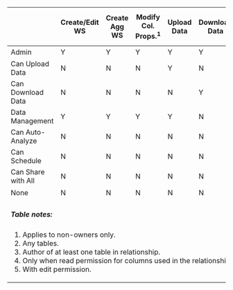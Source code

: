 <table id="matrix" class="wide_table">
  <caption>Privilege and access matrix</caption>
   <colgroup>
      <col style="width:36%;">
      <col style="width:4%;">
      <col style="width:4%;">
      <col style="width:4%;">
      <col style="width:4%;">
      <col style="width:4%;">
      <col style="width:4%;">
      <col style="width:4%;">
      <col style="width:4%;">
      <col style="width:4%;">
      <col style="width:4%;">
      <col style="width:4%;">
      <col style="width:4%;">
      <col style="width:4%;">
      <col style="width:4%;">
      <col style="width:4%;">
      <col style="width:4%;">
   </colgroup>
   <thead>
      <tr>
         <th>
            <div><span></span></div>
         </th>
         <th class="rotate">
            <div><span>
               Create/Edit WS
               </span>
            </div>
         </th>
         <th class="rotate">
            <div><span>Create Agg WS</span></div>
         </th>
         <th class="rotate">
            <div><span>
               Modify Col. Props.<sup>1</sup>
               </span>
            </div>
         </th>
         <th class="rotate">
            <div><span>Upload Data</span></div>
         </th>
         <th class="rotate">
            <div><span>Download Data</span></div>
         </th>
         <th class="rotate">
            <div><span>Share within Group</span></div>
         </th>
         <th class="rotate">
            <div><span>
               Share with All
               </span>
            </div>
         </th>
         <th class="rotate">
            <div><span>RLS rules</span></div>
         </th>
         <th class="rotate">
            <div><span>CrUD Relationships</span></div>
         </th>
         <th class="rotate">
            <div><span>Read Relationships</span></div>
         </th>
         <th class="rotate">
            <div><span>
               See Hidden Cols
               </span>
            </div>
         </th>
         <th class="rotate">
            <div><span>
               Join with Upload Data
               </span>
            </div>
         </th>
         <th class="rotate">
            <div><span>Schema Viewer</span></div>
         </th>
         <th class="rotate">
            <div><span>Use Data Connect
               </span>
            </div>
         </th>
         <th class="rotate">
            <div><span>Use Scheduler</span></div>
         </th>
         <th class="rotate">
            <div><span>Use Auto-Analyze</span></div>
         </th>
      </tr>
   </thead>
   <tbody>
      <tr>
         <td>Admin</td>
         <td>Y</td>
         <td>Y</td>
         <td>Y</td>
         <td>Y</td>
         <td>Y</td>
         <td>Y</td>
         <td>Y</td>
         <td>Y</td>
         <td>Y<sup>2</sup></td>
         <td>Y</td>
         <td>Y</td>
         <td>Y</td>
         <td>Y</td>
         <td>Y</td>
         <td>Y</td>
         <td>Y</td>
      </tr>
      <tr>
         <td>
            <div>Can Upload Data</div>
         </td>
         <td>N</td>
         <td>N</td>
         <td>N</td>
         <td>Y</td>
         <td>N</td>
         <td>Y</td>
         <td>N</td>
         <td>N</td>
         <td>
            <div>Y<sup>3</sup></div>
         </td>
         <td>
            <div>Y<sup>4</sup></div>
         </td>
         <td>N</td>
         <td>N</td>
         <td>N</td>
         <td>N</td>
         <td>N</td>
         <td>N</td>
      </tr>
      <tr>
         <td>
            <div>Can Download Data</div>
         </td>
         <td>N</td>
         <td>N</td>
         <td>N</td>
         <td>N</td>
         <td>Y</td>
         <td>Y</td>
         <td>N</td>
         <td>N</td>
         <td>N</td>
         <td>
            <div>Y<sup>4</sup></div>
         </td>
         <td>N</td>
         <td>N</td>
         <td>N</td>
         <td>N</td>
         <td>N</td>
         <td>N</td>
      </tr>
      <tr>
         <td>
            <div>Data Management</div>
         </td>
         <td>Y</td>
         <td>Y</td>
         <td>Y</td>
         <td>Y</td>
         <td>N</td>
         <td>Y</td>
         <td>N</td>
         <td>N</td>
         <td>
            <div>Y<sup>4</sup></div>
         </td>
         <td>
            <div>Y<sup>4</sup></div>
         </td>
         <td>
            <div>Y<sup>5</sup></div>
         </td>
         <td>Y</td>
         <td>N</td>
         <td>Y</td>
         <td>N</td>
         <td>N</td>
      </tr>
      <tr>
         <td>
            <div>Can Auto-Analyze</div>
         </td>
         <td>N</td>
         <td>N</td>
         <td>N</td>
         <td>N</td>
         <td>N</td>
         <td>N</td>
         <td>N</td>
         <td>N</td>
         <td>N</td>
         <td>
            <div>Y<sup>4</sup></div>
         </td>
         <td>N</td>
         <td>N</td>
         <td>N</td>
         <td>N</td>
         <td>N</td>
         <td>Y</td>
      </tr>
      <tr>
         <td>Can Schedule</td>
         <td>N</td>
         <td>N</td>
         <td>N</td>
         <td>N</td>
         <td>N</td>
         <td>N</td>
         <td>N</td>
         <td>N</td>
         <td>N</td>
         <td>
            <div>Y<sup>4</sup></div>
         </td>
         <td>N</td>
         <td>N</td>
         <td>N</td>
         <td>N</td>
         <td>Y</td>
         <td>N</td>
      </tr>
      <tr>
         <td>
            <div>Can Share with All</div>
         </td>
         <td>N</td>
         <td>N</td>
         <td>N</td>
         <td>N</td>
         <td>N</td>
         <td>Y</td>
         <td>Y</td>
         <td>N</td>
         <td>N</td>
         <td>
            <div>Y<sup>4</sup></div>
         </td>
         <td>N</td>
         <td>N</td>
         <td>N</td>
         <td>N</td>
         <td>N</td>
         <td>N</td>
      </tr>
      <tr>
         <td>None</td>
         <td>N</td>
         <td>N</td>
         <td>N</td>
         <td>N</td>
         <td>N</td>
         <td>Y</td>
         <td>N</td>
         <td>N</td>
         <td>N</td>
         <td>
            <div>Y<sup>4</sup></div>
         </td>
         <td>N</td>
         <td>N</td>
         <td>N</td>
         <td>N</td>
         <td>N</td>
         <td>N</td>
      </tr>
      <tr>
      <td colspan="17">
        <h5>Table notes:</h5>
        <ol>
              <li>Applies to non-owners only.</li>
              <li>Any tables.</li>
              <li>Author of at least one table in relationship.</li>
              <li>Only when read permission for columns used in the relationship.</li>
              <li>With edit permission.</li>
        </ol>
      </td>
      </tr>
   </tbody>
</table>
